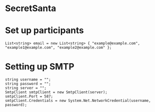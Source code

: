 # SecretSanta

# Set up participants
```
List<string> email = new List<string> { "example@example.com", "example1@example.com", "example2@example.com" };
```

# Setting up SMTP
```
string username = "";
string password = "";
string server = "";
SmtpClient smtpClient = new SmtpClient(server);
smtpClient.Port = 587;
smtpClient.Credentials = new System.Net.NetworkCredential(username, password);
```
